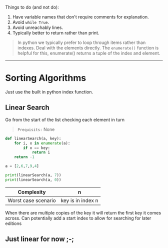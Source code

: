 Things to do (and not do):
1. Have variable names that don't require comments for explanation.
2. Avoid `while True`.
3. Avoid unreachably lines.
4. Typically better to return rather than print.

> In python we typically prefer to loop through items rather than indexes. Deal with the elements directly.
> The `enumerate()` function is helpful for this, enumerate() returns a tuple of the index and element.
---
# Sorting Algorithms
Just use the built in python index function.
## Linear Search
Go from the start of the list checking each element in turn

> `Prequisits:` None
```python
def linearSearch(a, key):
	for i, x in enumerate(a):
		if x == key:
			return i
	return -1

a = [2,6,7,9,4]

print(linearSearch(a, 7))
print(linearSearch(a, 0))
```

| Complexity | n   |
| ---------- | --- |
| Worst case scenario | key is in index n     |

When there are multiple copies of the key it will return the first key it comes across. Can potentially add a start index to allow for searching for later editions
## Just linear for now ;-;